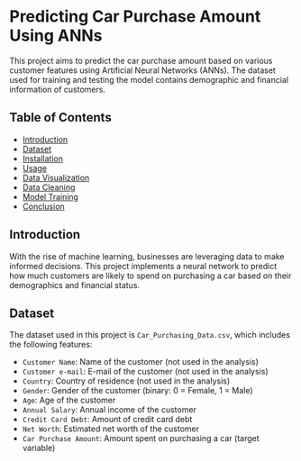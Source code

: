 # Predicting Car Purchase Amount Using ANNs

This project aims to predict the car purchase amount based on various customer features using Artificial Neural Networks (ANNs). The dataset used for training and testing the model contains demographic and financial information of customers.

## Table of Contents

- [Introduction](#introduction)
- [Dataset](#dataset)
- [Installation](#installation)
- [Usage](#usage)
- [Data Visualization](#data-visualization)
- [Data Cleaning](#data-cleaning)
- [Model Training](#model-training)
- [Conclusion](#conclusion)

## Introduction

With the rise of machine learning, businesses are leveraging data to make informed decisions. This project implements a neural network to predict how much customers are likely to spend on purchasing a car based on their demographics and financial status.

## Dataset

The dataset used in this project is `Car_Purchasing_Data.csv`, which includes the following features:

- `Customer Name`: Name of the customer (not used in the analysis)
- `Customer e-mail`: E-mail of the customer (not used in the analysis)
- `Country`: Country of residence (not used in the analysis)
- `Gender`: Gender of the customer (binary: 0 = Female, 1 = Male)
- `Age`: Age of the customer
- `Annual Salary`: Annual income of the customer
- `Credit Card Debt`: Amount of credit card debt
- `Net Worth`: Estimated net worth of the customer
- `Car Purchase Amount`: Amount spent on purchasing a car (target variable)


